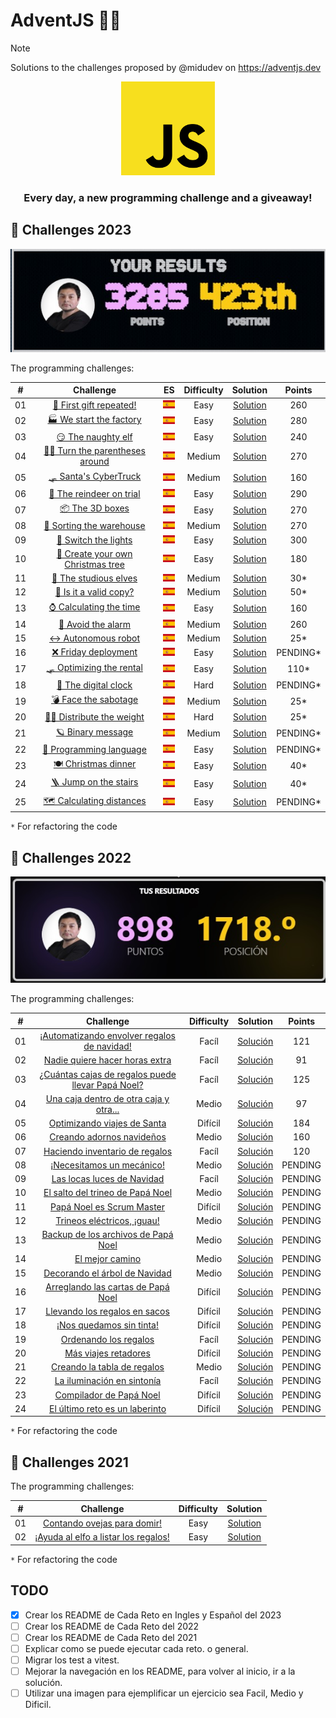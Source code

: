 # AdventJS 🎄🎅

> [!NOTE]
> Solutions to the challenges proposed by @midudev on <https://adventjs.dev>

<div align="center">
    <img alt="javascript_logo" src="./assets/javascript_logo.svg" width="150px" height="150px">
    <h3>Every day, a new programming challenge and a giveaway!</h3>
</div>

<!-- TODO: Botones de los años 2021, 2022 y 2023 -->

## 🎯 Challenges 2023

<div align="center">
    <img alt="position" src="./assets/points.jpg">
</div>

The programming challenges:

|  #  |                                       Challenge                        |  ES  | Difficulty |               Solution                  |   Points   |
| :-: | :--------------------------------------------------------------------: | :--: | :--------: | :-------------------------------------: | :--------: |
| 01  | [🎁 First gift repeated!](./2023/challenge-01) | [![Español](./assets/flag_es.png)](./2023/challenge-01/README.es.md) | Easy  | [Solution](./2023/challenge-01/challenge01.js) | 260 |
| 02  | [🏭 We start the factory](./2023/challenge-02) | [![Español](./assets/flag_es.png)](./2023/challenge-02/README.es.md) | Easy | [Solution](./2023/challenge-02/challenge02.js) | 280 |
| 03  | [😏 The naughty elf](./2023/challenge-03) | [![Español](./assets/flag_es.png)](./2023/challenge-03/README.es.md) | Easy | [Solution](./2023/challenge-03/challenge03.js) | 240 |
| 04  | [😵‍💫 Turn the parentheses around](./2023/challenge-04) | [![Español](./assets/flag_es.png)](./2023/challenge-04/README.es.md) | Medium | [Solution](./2023/challenge-04/challenge04.js) | 270 |
| 05  | [🛷 Santa's CyberTruck](./2023/challenge-05) | [![Español](./assets/flag_es.png)](./2023/challenge-05/README.es.md) | Medium | [Solution](./2023/challenge-05/challenge05.js) | 160 |
| 06  | [🦌 The reindeer on trial](./2023/challenge-06) | [![Español](./assets/flag_es.png)](./2023/challenge-06/README.es.md) | Easy | [Solution](./2023/challenge-06/challenge06.js) | 290 |
| 07  | [📦 The 3D boxes](./2023/challenge-07) | [![Español](./assets/flag_es.png)](./2023/challenge-07/README.es.md) | Easy | [Solution](./2023/challenge-07/challenge07.js) | 270 |
| 08  | [🏬 Sorting the warehouse](./2023/challenge-08) | [![Español](./assets/flag_es.png)](./2023/challenge-08/README.es.md) | Medium | [Solution](./2023/challenge-08/challenge08.js) | 270 |
| 09  | [🚦 Switch the lights](./2023/challenge-09) | [![Español](./assets/flag_es.png)](./2023/challenge-09/README.es.md) | Easy | [Solution](./2023/challenge-09/challenge09.js) | 300 |
| 10  | [🎄 Create your own Christmas tree](./2023/challenge-10) | [![Español](./assets/flag_es.png)](./2023/challenge-10/README.es.md) | Easy | [Solution](./2023/challenge-10/challenge10.js) | 180 |
| 11  | [📖 The studious elves](./2023/challenge-11) | [![Español](./assets/flag_es.png)](./2023/challenge-11/README.es.md) | Medium | [Solution](./2023/challenge-11/challenge11.js) | 30* |
| 12  | [📸 Is it a valid copy?](./2023/challenge-12) | [![Español](./assets/flag_es.png)](./2023/challenge-12/README.es.md) | Medium | [Solution](./2023/challenge-12/challenge12.js) | 50* |
| 13  | [⌚️ Calculating the time](./2023/challenge-13) | [![Español](./assets/flag_es.png)](./2023/challenge-13/README.es.md) | Easy | [Solution](./2023/challenge-13/challenge13.js) | 160 |
| 14  | [🚨 Avoid the alarm](./2023/challenge-14) | [![Español](./assets/flag_es.png)](./2023/challenge-14/README.es.md) | Medium | [Solution](./2023/challenge-14/challenge14.js) | 260 |
| 15  | [↔️ Autonomous robot](./2023/challenge-15) | [![Español](./assets/flag_es.png)](./2023/challenge-15/README.es.md) | Medium | [Solution](./2023/challenge-15/challenge15.js) | 25* |
| 16  | [❌ Friday deployment](./2023/challenge-16) | [![Español](./assets/flag_es.png)](./2023/challenge-16/README.es.md) | Easy | [Solution](./2023/challenge-16/challenge16.js) | PENDING* |
| 17  | [🛷 Optimizing the rental](./2023/challenge-17) | [![Español](./assets/flag_es.png)](./2023/challenge-17/README.es.md) | Easy | [Solution](./2023/challenge-17/challenge17.js) | 110* |
| 18  | [🔢 The digital clock](./2023/challenge-18) | [![Español](./assets/flag_es.png)](./2023/challenge-18/README.es.md) | Hard | [Solution](./2023/challenge-18/challenge18.js) | PENDING* |
| 19  | [💣 Face the sabotage](./2023/challenge-19) | [![Español](./assets/flag_es.png)](./2023/challenge-19/README.es.md) | Medium | [Solution](./2023/challenge-19/challenge19.js) | 25* |
| 20  | [🏋️‍♂️ Distribute the weight](./2023/challenge-20) | [![Español](./assets/flag_es.png)](./2023/challenge-20/README.es.md) | Hard | [Solution](./2023/challenge-20/challenge20.js) | 25* |
| 21  | [🪐 Binary message](./2023/challenge-21) | [![Español](./assets/flag_es.png)](./2023/challenge-21/README.es.md) | Medium | [Solution](./2023/challenge-21/challenge21.js) | PENDING* |
| 22  | [🚂 Programming language](./2023/challenge-22) | [![Español](./assets/flag_es.png)](./2023/challenge-22/README.es.md) | Easy | [Solution](./2023/challenge-22/challenge22.js) | PENDING* |
| 23  | [🍽️ Christmas dinner](./2023/challenge-23) | [![Español](./assets/flag_es.png)](./2023/challenge-23/README.es.md) | Easy | [Solution](./2023/challenge-23/challenge23.js) | 40* |
| 24  | [🪜 Jump on the stairs](./2023/challenge-24) | [![Español](./assets/flag_es.png)](./2023/challenge-24/README.es.md) | Easy | [Solution](./2023/challenge-24/challenge24.js) | 40* |
| 25 | [🗺️ Calculating distances](./2023/challenge-25) | [![Español](./assets/flag_es.png)](./2023/challenge-25/README.es.md) | Easy | [Solution](./2023/challenge-25/challenge25.js) | PENDING* |

`*` For refactoring the code

## 🎯 Challenges 2022

<div align="center">
    <img alt="position" src="./assets/points_2022.jpg">
</div>

The programming challenges:

|  #  |                               Challenge                            | Difficulty |                  Solution                  |   Points   |
| :-: | :----------------------------------------------------------------: | :--------: | :----------------------------------------: | :--------: |
| 01  | [¡Automatizando envolver regalos de navidad!](./2022/challenge-01) | Facíl       | [Solución](./2022/challenge-01/challenge01.js) | 121 |
| 02  | [Nadie quiere hacer horas extra](./2022/challenge-02) | Facíl       | [Solución](./2022/challenge-02/challenge02.js) | 91 |
| 03  | [¿Cuántas cajas de regalos puede llevar Papá Noel?](./2022/challenge-03) | Facíl       | [Solución](./2022/challenge-03/challenge03.js) | 125 |
| 04  | [Una caja dentro de otra caja y otra...](./2022/challenge-04) | Medio       | [Solución](./2022/challenge-04/challenge04.js) | 97 |
| 05  | [Optimizando viajes de Santa](./2022/challenge-05) | Difícil      | [Solución](./2022/challenge-05/challenge05.js) | 184 |
| 06  | [Creando adornos navideños](./2022/challenge-06) | Medio      | [Solución](./2022/challenge-06/challenge06.js) | 160 |
| 07  | [Haciendo inventario de regalos](./2022/challenge-07) | Facíl      | [Solución](./2022/challenge-07/challenge07.js) | 120 |
| 08  | [¡Necesitamos un mecánico!](./2022/challenge-08) | Medio      | [Solución](./2022/challenge-08/challenge08.js) | PENDING |
| 09  | [Las locas luces de Navidad](./2022/challenge-09) | Facíl      | [Solución](./2022/challenge-09/challenge09.js) | PENDING |
| 10  | [El salto del trineo de Papá Noel](./2022/challenge-10) | Medio      | [Solución](./2022/challenge-10/challenge10.js) | PENDING |
| 11  | [Papá Noel es Scrum Master](./2022/challenge-11) | Difícil      | [Solución](./2022/challenge-11/challenge11.js) | PENDING |
| 12  | [Trineos eléctricos, ¡guau!](./2022/challenge-12) | Medio      | [Solución](./2022/challenge-12/challenge12.js) | PENDING |
| 13  | [Backup de los archivos de Papá Noel](./2022/challenge-13) | Medio      | [Solución](./2022/challenge-13/challenge13.js) | PENDING |
| 14  | [El mejor camino](./2022/challenge-14) | Medio      | [Solución](./2022/challenge-14/challenge14.js) | PENDING |
| 15  | [Decorando el árbol de Navidad](./2022/challenge-15) | Medio      | [Solución](./2022/challenge-15/challenge15.js) | PENDING |
| 16  | [Arreglando las cartas de Papá Noel](./2022/challenge-16) | Difícil      | [Solución](./2022/challenge-16/challenge16.js) | PENDING |
| 17  | [Llevando los regalos en sacos](./2022/challenge-17) | Difícil      | [Solución](./2022/challenge-17/challenge17.js) | PENDING |
| 18  | [¡Nos quedamos sin tinta!](./2022/challenge-18) | Difícil      | [Solución](./2022/challenge-18/challenge18.js) | PENDING |
| 19  | [Ordenando los regalos](./2022/challenge-19) | Facíl      | [Solución](./2022/challenge-19/challenge19.js) | PENDING |
| 20  | [Más viajes retadores](./2022/challenge-20) | Difícil      | [Solución](./2022/challenge-20/challenge20.js) | PENDING |
| 21  | [Creando la tabla de regalos](./2022/challenge-21) | Medio      | [Solución](./2022/challenge-21/challenge21.js) | PENDING |
| 22  | [La iluminación en sintonía](./2022/challenge-22) | Facíl      | [Solución](./2022/challenge-22/challenge22.js) | PENDING |
| 23  | [Compilador de Papá Noel](./2022/challenge-23) | Difícil      | [Solución](./2022/challenge-23/challenge23.js) | PENDING |
| 24  | [El último reto es un laberinto](./2022/challenge-24) | Difícil      | [Solución](./2022/challenge-24/challenge24.js) | PENDING |

`*` For refactoring the code

## 🎯 Challenges 2021

The programming challenges:

|  #  |                                       Challenge                        | Difficulty |               Solution                     |
| :-: | :--------------------------------------------------------------------: | :--------: | :----------------------------------------: |
| 01  | [Contando ovejas para domir!](./2021/challenge-01)                     | Easy       | [Solution](./2021/challenge-01/challenge01.js) |
| 02  | [¡Ayuda al elfo a listar los regalos!](./2021/challenge-02)                     | Easy       | [Solution](./2021/challenge-02/challenge02.js) |

`*` For refactoring the code

## TODO

- [X] Crear los README de Cada Reto en Ingles y Español del 2023
- [ ] Crear los README de Cada Reto del 2022
- [ ] Crear los README de Cada Reto del 2021
- [ ] Explicar como se puede ejecutar cada reto. o general.
- [ ] Migrar los test a vitest.
- [ ] Mejorar la navegación en los README, para volver al inicio, ir a la solución.
- [ ] Utilizar una imagen para ejemplificar un ejercicio sea Facil, Medio y Dificil.
<!-- 
Repositorios de Ejemplos: 

https://github.com/victormhp/adventJS-midudev
https://github.com/johnsi15/adventjs

Repositorio con listado de repositorios con soluciones a los ejercicios.
https://github.com/borjapazr/awesome-adventjs
-->

